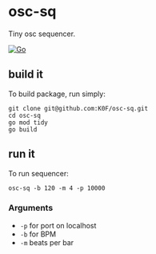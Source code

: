 # osc-sq
Tiny osc sequencer.

[![Go](https://github.com/K0F/osc-sq/actions/workflows/go.yml/badge.svg)](https://github.com/K0F/osc-sq/actions/workflows/go.yml)


## build it
To build package, run simply:

```
git clone git@github.com:K0F/osc-sq.git
cd osc-sq
go mod tidy
go build
```

## run it

To run sequencer:

```
osc-sq -b 120 -m 4 -p 10000
```

### Arguments
- `-p` for port on localhost
- `-b` for BPM
- `-m` beats per bar
